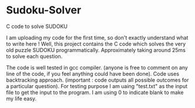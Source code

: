 Sudoku-Solver
=============

C code to solve SUDOKU

I am uploading my code for the first time, so don't exactly understand what to write here !
Well,
this project contains the C code which solves the very old puzzle SUDOKU programmatically. Approximately taking around 25ms to solve each question.

The code is well tested in gcc compiler. (anyone is free to comment on any line of the code, if you feel anything could have been done). Code uses backtracking approach. (important : code outputs all possible outcomes for a particular question).
For testing purpose I am uaing "test.txt" as the input file to get the input to the program. I am using 0 to indicate blank to make my life easy.
